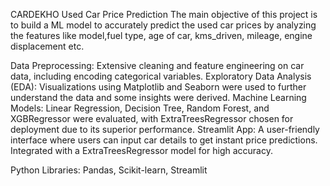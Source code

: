 CARDEKHO Used Car Price Prediction
The main objective of this project is to build a ML model to accurately predict the used car prices by analyzing the features like model,fuel type, age of car, kms_driven, mileage, engine displacement etc.

Data Preprocessing: Extensive cleaning and feature engineering on car data, including encoding categorical variables. Exploratory Data Analysis (EDA): Visualizations using Matplotlib and Seaborn were used to further understand the data and some insights were derived. Machine Learning Models: Linear Regression, Decision Tree, Random Forest, and XGBRegressor were evaluated, with ExtraTreesRegressor chosen for deployment due to its superior performance. Streamlit App: A user-friendly interface where users can input car details to get instant price predictions. Integrated with a ExtraTreesRegressor model for high accuracy.

Python Libraries: Pandas, Scikit-learn, Streamlit 
